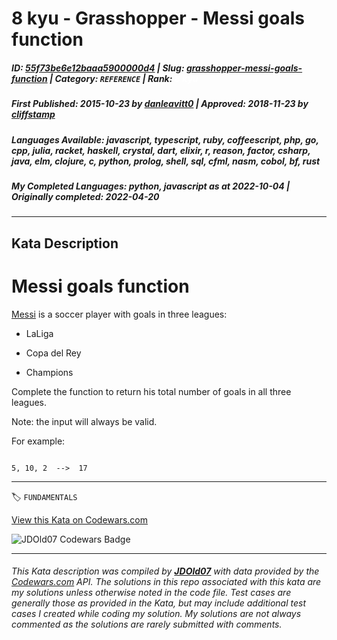 # 8 kyu - Grasshopper - Messi goals function

##### **ID**: [55f73be6e12baaa5900000d4](https://www.codewars.com/kata/55f73be6e12baaa5900000d4) | **Slug**: [grasshopper-messi-goals-function](https://www.codewars.com/kata/55f73be6e12baaa5900000d4) | **Category**: `REFERENCE` | **Rank**: <span style="color:white">8 kyu</span>

##### **First Published**: 2015-10-23 ***by*** [danleavitt0](https://www.codewars.com/users/danleavitt0) | **Approved**: 2018-11-23 ***by*** [cliffstamp](https://www.codewars.com/users/cliffstamp)

##### **Languages Available**: javascript, typescript, ruby, coffeescript, php, go, cpp, julia, racket, haskell, crystal, dart, elixir, r, reason, factor, csharp, java, elm, clojure, c, python, prolog, shell, sql, cfml, nasm, cobol, bf, rust

##### **My Completed Languages**: python, javascript ***as at*** 2022-10-04 | **Originally completed**: 2022-04-20

---

## Kata Description


# Messi goals function



[Messi](https://en.wikipedia.org/wiki/Lionel_Messi) is a soccer player with goals in three leagues: 



- LaLiga

- Copa del Rey

- Champions



Complete the function to return his total number of goals in all three leagues.



Note: the input will always be valid.



For example:



```

5, 10, 2  -->  17

```



---


🏷 `FUNDAMENTALS`


[View this Kata on Codewars.com](https://www.codewars.com/kata/55f73be6e12baaa5900000d4)

![](https://www.codewars.com/users/jdold07/badges/large "JDOld07 Codewars Badge")

---

###### *This Kata description was compiled by [**JDOld07**](https://tpstech.dev) with data provided by the [Codewars.com](https://www.codewars.com) API.  The solutions in this repo associated with this kata are my solutions unless otherwise noted in the code file.  Test cases are generally those as provided in the Kata, but may include additional test cases I created while coding my solution.  My solutions are not always commented as the solutions are rarely submitted with comments.*
